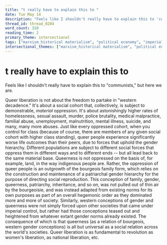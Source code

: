 ```yaml
---
title: "t really have to explain this to "
date: Tue May 14
description: "Feels like I shouldn't really have to explain this to 'communists,' but here we are."
thread_id: thread_0284
word_count: 310
reading_time: 2
primary_theme: intersectional
tags: ["marxism_historical materialism", "political economy", "imperialism_colonialism", "organizational theory"]
intersectional_themes: ["marxism_historical materialism", "political economy", "imperialism_colonialism", "organizational theory"]
---
```


# t really have to explain this to 

Feels like I shouldn't really have to explain this to "communists," but here we are.

Queer liberation is not about the freedom to partake in "western decadence." It's about a social cohort that, collectively, is subject to demonstrable, *material* oppression. It's about astonishingly higher rates of homelessness, sexual assault, murder, police brutality, medical malpractice, familial abuse, unemployment, malnutrition, mental illness, suicide, and many, many more abuses. Just like every oppressed cohort, when you control for class (because of course, there are members of any given social cohort with higher class standing), queer people experience significantly worse life outcomes than their peers, due to forces that uphold the gender hierarchy. Different populations are subject to different social forces that oppress them in different ways and to different ends -- but all lead back to the same material base. Queerness is not oppressed on the basis of, for example, land, in the way indigenous people are. Rather, the oppression of queer people is an outgrowth of the bourgeois family form, which relies on the construction and maintenance of a patriarchal gender hierarchy for the purpose of directing social reproduction. This conception of family, gender, queerness, patriarchy, inheritance, and so on, was not pulled out of thin air by the bourgeoisie, and was instead adapted from existing norms for its own purposes as part of an overall hegemonic order as they dominated more and more of society. Similarly, western conceptions of gender and queerness were not simply forced upon other societies that came under imperial control, but rather had those conceptions teased out and heightened from whatever extant gender norms already existed. The consequence of which is that queerness (as a relation of bourgeois, western gender conceptions) is all but universal as a social relation across the world's societies. Queer liberation is as fundamental to revolution as women's liberation, as national liberation, etc.